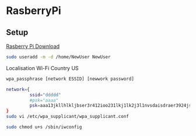 # RasberryPi

## Setup

[Rasberry Pi Download](https://www.raspberrypi.org/downloads/)

```sh
sudo useradd -m -d /home/NewUser NewUser
```



Localisation Wi-Fi Country US

```sh
wpa_passphrase [network ESSID] [newwork password]

network={
         ssid="ddddd"
         #psk="aaaa"
         psk=aaa13jkllhlkljbser3r412ioo231lkj1lk2j3l1nvsdaisdraer3924jsefweu5
}
sudo vi /etc/wpa_supplicant/wpa_supplicant.conf
```

```sh
sudo chmod u+s /sbin/iwconfig
```
